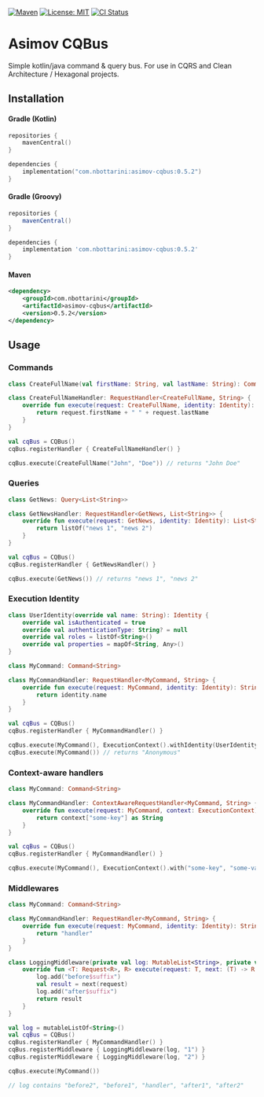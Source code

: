 [![Maven](https://img.shields.io/maven-central/v/com.nbottarini/asimov-cqbus.svg)](https://search.maven.org/#search%7Cgav%7C1%7Cg%3A%22com.nbottarini%22%20AND%20a%3A%22asimov-cqbus%22)
[![License: MIT](https://img.shields.io/badge/License-MIT-yellow.svg)](https://opensource.org/licenses/MIT)
[![CI Status](https://github.com/nbottarini/asimov-cqbus-kt/actions/workflows/gradle.yml/badge.svg?branch=main)](https://github.com/nbottarini/asimov-cqbus-kt/actions?query=branch%3Amain+workflow%3Aci)

# Asimov CQBus
Simple kotlin/java command &amp; query bus. For use in CQRS and Clean Architecture / Hexagonal projects.

## Installation

#### Gradle (Kotlin)

```kotlin
repositories {
    mavenCentral()
}

dependencies {
    implementation("com.nbottarini:asimov-cqbus:0.5.2")
}
```

#### Gradle (Groovy)

```groovy
repositories {
    mavenCentral()
}

dependencies {
    implementation 'com.nbottarini:asimov-cqbus:0.5.2'
}
```

#### Maven

```xml
<dependency>
    <groupId>com.nbottarini</groupId>
    <artifactId>asimov-cqbus</artifactId>
    <version>0.5.2</version>
</dependency>
```

## Usage

### Commands
```kotlin
class CreateFullName(val firstName: String, val lastName: String): Command<String>

class CreateFullNameHandler: RequestHandler<CreateFullName, String> {
    override fun execute(request: CreateFullName, identity: Identity): String {
        return request.firstName + " " + request.lastName
    }
}

val cqBus = CQBus()
cqBus.registerHandler { CreateFullNameHandler() }

cqBus.execute(CreateFullName("John", "Doe")) // returns "John Doe"
```

### Queries
```kotlin
class GetNews: Query<List<String>>

class GetNewsHandler: RequestHandler<GetNews, List<String>> {
    override fun execute(request: GetNews, identity: Identity): List<String> {
        return listOf("news 1", "news 2")
    }
}

val cqBus = CQBus()
cqBus.registerHandler { GetNewsHandler() }

cqBus.execute(GetNews()) // returns "news 1", "news 2"
```

### Execution Identity

```kotlin
class UserIdentity(override val name: String): Identity {
    override val isAuthenticated = true
    override val authenticationType: String? = null
    override val roles = listOf<String>()
    override val properties = mapOf<String, Any>()
}

class MyCommand: Command<String>

class MyCommandHandler: RequestHandler<MyCommand, String> {
    override fun execute(request: MyCommand, identity: Identity): String {
        return identity.name
    }
}

val cqBus = CQBus()
cqBus.registerHandler { MyCommandHandler() }

cqBus.execute(MyCommand(), ExecutionContext().withIdentity(UserIdentity("Alice"))) // returns "Alice"
cqBus.execute(MyCommand()) // returns "Anonymous"
```

### Context-aware handlers

```kotlin
class MyCommand: Command<String>

class MyCommandHandler: ContextAwareRequestHandler<MyCommand, String> {
    override fun execute(request: MyCommand, context: ExecutionContext): String {
        return context["some-key"] as String
    }
}

val cqBus = CQBus()
cqBus.registerHandler { MyCommandHandler() }

cqBus.execute(MyCommand(), ExecutionContext().with("some-key", "some-value")) // returns "some-value"
```

### Middlewares

```kotlin
class MyCommand: Command<String>

class MyCommandHandler: RequestHandler<MyCommand, String> {
    override fun execute(request: MyCommand, identity: Identity): String {
        return "handler"
    }
}

class LoggingMiddleware(private val log: MutableList<String>, private val suffix: String = ""): Middleware {
    override fun <T: Request<R>, R> execute(request: T, next: (T) -> R, context: ExecutionContext): R {
        log.add("before$suffix")
        val result = next(request)
        log.add("after$suffix")
        return result
    }
}

val log = mutableListOf<String>()
val cqBus = CQBus()
cqBus.registerHandler { MyCommandHandler() }
cqBus.registerMiddleware { LoggingMiddleware(log, "1") }
cqBus.registerMiddleware { LoggingMiddleware(log, "2") }

cqBus.execute(MyCommand())

// log contains "before2", "before1", "handler", "after1", "after2"
```
